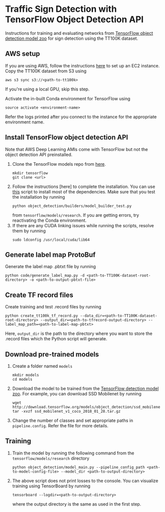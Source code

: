 # Traffic Sign Detection with TensorFlow Object Detection API

Instructions for training and evaluating networks from [TensorFlow object detection model zoo](https://github.com/tensorflow/models/blob/master/research/object_detection/g3doc/detection_model_zoo.md) for sign detection using the TT100K dataset.

## AWS setup
If you are using AWS, follow the instructions [here](https://github.gatech.edu/schou33/aws_instructions#create-deep-learning-ami-for-gpu-supported-instance) to set up an EC2 instance. Copy the TT100K dataset from S3 using 
```buildoutcfg
aws s3 sync s3://<path-to-tt100k>
```
If you're using a local GPU, skip this step.

Activate the in-built Conda environment for TensorFlow using
```buildoutcfg
source activate <environment-name>
```
Refer the logs printed after you connect to the instance for the appropriate environment name.

## Install TensorFlow object detection API
Note that AWS Deep Learning AMIs come with TensorFlow but not the object detection API preinstalled.

1. Clone the TensorFlow models repo from [here](https://github.com/tensorflow/models).
    ```buildoutcfg
    mkdir tensorflow
    git clone <url>
    ```
2. Follow the instructions [here] to complete the installation. You can use [this](scripts/tf_object_detection_install.sh) script to install most of the dependencies. Make sure that you test the installation by running
    ```buildoutcfg
    python object_detection/builders/model_builder_test.py
    ```
    from ```tensorflow/models/research```. If you are getting errors, try reactivating the Conda environment.
3. If there are any CUDA linking issues while running the scripts, resolve them by running
    ```buildoutcfg
    sudo ldconfig /usr/local/cuda/lib64
    ```
    
## Generate label map ProtoBuf
Generate the label map .pbtxt file by running
```buildoutcfg
python code/generate_label_map.py -d <path-to-TT100K-dataset-root-directory> -o <path-to-output-pbtxt-file>
```

## Create TF record files
Create training and test .record files by running
```buildoutcfg
python create_tt100k_tf_record.py --data_dir=<path-to-TT100K-dataset-root-directory> --output_dir=<path-to-tfrecord-output-directory> --label_map_path=<path-to-label-map-pbtxt>
```
Here, ```output_dir``` is the path to the directory where you want to store the .record files which the Python script will generate.

## Download pre-trained models
1. Create a folder named ```models```
    ```buildoutcfg
    mkdir models
    cd models
    ```
2. Download the model to be trained from the [TensorFlow detection model zoo](https://github.com/tensorflow/models/blob/master/research/object_detection/g3doc/detection_model_zoo.md). For example, you can download SSD Mobilenet by running
    ```buildoutcfg
    wget http://download.tensorflow.org/models/object_detection/ssd_mobilenet_v1_coco_2018_01_28.tar.gz
    tar -xvzf ssd_mobilenet_v1_coco_2018_01_28.tar.gz
    ```
3. Change the number of classes and set appropriate paths in ```pipeline.config```. Refer the file for more details.

## Training
1. Train the model by running the following command from the ```tensorflow/models/research``` directory
    ```buildoutcfg
    python object_detection/model_main.py --pipeline_config_path <path-to-model-config-file> --model_dir <path-to-output-directory>
    ```
2. The above script does not print losses to the console. You can visualize training using TensorBoard by running
    ```buildoutcfg
    tensorboard --logdir=<path-to-output-directory>
    ```
    where the output directory is the same as used in the first step.